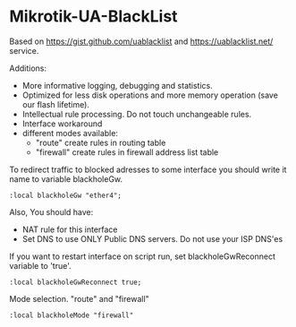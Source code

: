 # Mikrotik-UA-BlackList

Based on https://gist.github.com/uablacklist and https://uablacklist.net/ service.

Additions:
 - More informative logging, debugging and statistics.
 - Optimized for less disk operations and more memory operation (save our flash lifetime).
 - Intellectual rule processing. Do not touch unchangeable rules.
 - Interface workaround
 - different modes available: 
   - "route" create rules in routing table
   - "firewall" create rules in firewall address list table

To redirect traffic to blocked adresses to some interface you should write it name to variable blackholeGw.

    :local blackholeGw "ether4";

Also, You should have:
 - NAT rule for this interface
 - Set DNS to use ONLY Public DNS servers. Do not use your ISP DNS'es

If you want to restart interface on script run, set blackholeGwReconnect variable to 'true'.

    :local blackholeGwReconnect true;

Mode selection. "route" and "firewall"

    :local blackholeMode "firewall"

